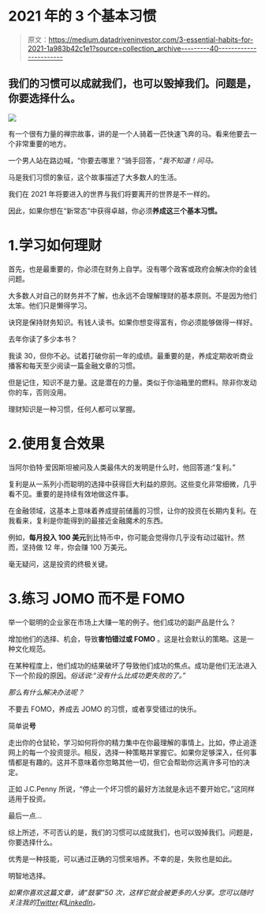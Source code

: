 # 2021 年的 3 个基本习惯

> 原文：<https://medium.datadriveninvestor.com/3-essential-habits-for-2021-1a983b42c1e1?source=collection_archive---------40----------------------->

## 我们的习惯可以成就我们，也可以毁掉我们。问题是，你要选择什么。

![](img/5bd98dbbdb3cb17886a31d6e00d44e6d.png)

有一个很有力量的禅宗故事，讲的是一个人骑着一匹快速飞奔的马。看来他要去一个非常重要的地方。

一个男人站在路边喊，“你要去哪里？“骑手回答，“*我不知道！问马。*

马是我们习惯的象征，这个故事描述了大多数人的生活。

我们在 2021 年将要进入的世界与我们将要离开的世界是不一样的。

因此，如果你想在“新常态”中获得卓越，你必须**养成这三个基本习惯。**

# 1.学习如何理财

首先，也是最重要的，你必须在财务上自学。没有哪个政客或政府会解决你的金钱问题。

大多数人对自己的财务并不了解，也永远不会理解理财的基本原则。不是因为他们太笨。他们只是懒得学习。

诀窍是保持财务知识。有钱人读书。如果你想变得富有，你必须能够做得一样好。

去年你读了多少本书？

我读 30，但你不必。试着打破你前一年的成绩。最重要的是，养成定期收听商业播客和每天至少阅读一篇金融文章的习惯。

但是记住，知识不是力量。这是潜在的力量。类似于你油箱里的燃料。除非你发动你的车，否则没用。

理财知识是一种习惯，任何人都可以掌握。

# 2.使用复合效果

当阿尔伯特·爱因斯坦被问及人类最伟大的发明是什么时，他回答道:“复利。”

复利是从一系列小而聪明的选择中获得巨大利益的原则。这些变化非常细微，几乎看不见。重要的是持续有效地做这件事。

在金融领域，这基本上意味着养成提前储蓄的习惯，让你的投资在长期内复利。在我看来，复利是你能得到的最接近金融魔术的东西。

例如，**每月投入 100 美元**到比特币中，你可能会觉得你几乎没有动过磁针。然而，坚持做 12 年，你会赚 100 万美元。

毫无疑问，这是投资的终极关键。

# 3.练习 JOMO 而不是 FOMO

举一个聪明的企业家在市场上大赚一笔的例子。他们成功的副产品是什么？

增加他们的选择、机会，导致**害怕错过或 FOMO** 。这是社会默认的策略。这是一种文化规范。

在某种程度上，他们成功的结果破坏了导致他们成功的焦点。成功是他们无法进入下一个阶段的原因。*俗话说:“没有什么比成功更失败的了。”*

*那么有什么解决办法呢？*

不要去 FOMO，养成去 JOMO 的习惯，或者享受错过的快乐。

简单说**号**

走出你的仓鼠轮，学习如何将你的精力集中在你最理解的事情上。比如，停止追逐网上的每一个投资提示。相反，选择一种策略并掌握它。如果你足够深入，任何事情都是有趣的。这并不意味着你忽略其他一切，但它会帮助你远离许多可怕的决定。

正如 J.C.Penny 所说，“停止一个坏习惯的最好方法就是永远不要开始它。”这同样适用于投资。

最后一点…

综上所述，不可否认的是，我们的习惯可以成就我们，也可以毁掉我们。问题是，你要选择什么。

优秀是一种技能，可以通过正确的习惯来培养。不幸的是，失败也是如此。

明智地选择。

*如果你喜欢这篇文章，请“鼓掌”50 次，这样它就会被更多的人分享。您可以随时关注我的*[*Twitter*](https://twitter.com/RasVasilisin)*和*[*LinkedIn*](https://www.linkedin.com/in/rastislav-ras-vasilisin-11bb5819/)*。*